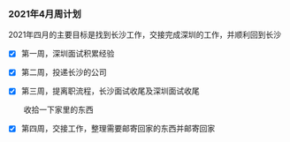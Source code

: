 ### 2021年4月周计划

2021年四月的主要目标是找到长沙工作，交接完成深圳的工作，并顺利回到长沙

- [x] 第一周，深圳面试积累经验

- [x] 第二周，投递长沙的公司

- [x] 第三周，提离职流程，长沙面试收尾及深圳面试收尾
  
  ​               收拾一下家里的东西

- [x] 第四周，交接工作，整理需要邮寄回家的东西并邮寄回家

